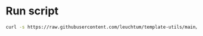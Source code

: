 # Run script

```sh
curl -s https://raw.githubusercontent.com/leuchtum/template-utils/main/build.sh | NAME=name PYTHON=3.10 sh
 ```
